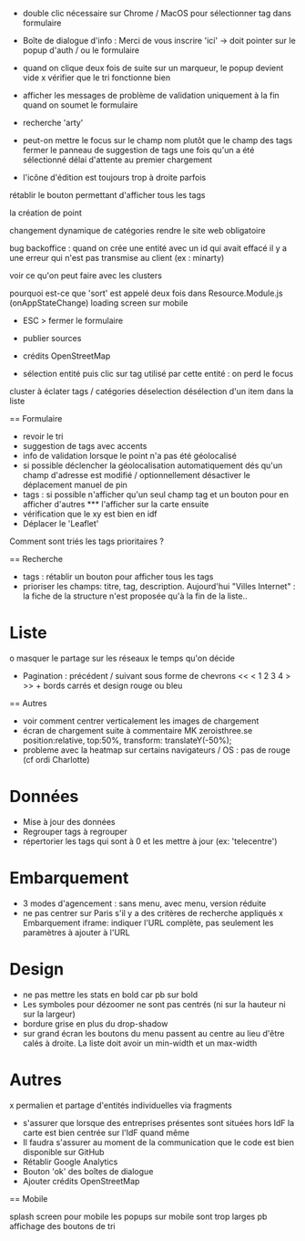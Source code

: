 - double clic nécessaire sur Chrome / MacOS pour sélectionner tag dans formulaire
- Boîte de dialogue d'info : Merci de vous inscrire 'ici' -> doit pointer sur le popup d'auth / ou le formulaire
- quand on clique deux fois de suite sur un marqueur, le popup devient vide
x vérifier que le tri fonctionne bien
- afficher les messages de problème de validation uniquement à la fin quand on soumet le formulaire
- recherche 'arty'

- peut-on mettre le focus sur le champ nom plutôt que le champ des tags
fermer le panneau de suggestion de tags une fois qu'un a été sélectionné
délai d'attente au premier chargement

- l'icône d'édition est toujours trop à droite parfois

rétablir le bouton permettant d'afficher tous les tags

la création de point

changement dynamique de catégories
rendre le site web obligatoire

bug backoffice : quand on crée une entité avec un id qui avait effacé il y a une erreur qui n'est pas transmise au client (ex : minarty)


voir ce qu'on peut faire avec les clusters

pourquoi est-ce que 'sort' est appelé deux fois dans Resource.Module.js (onAppStateChange)
loading screen sur mobile

- ESC > fermer le formulaire 

- publier sources
- crédits OpenStreetMap
- sélection entité puis clic sur tag utilisé par cette entité : on perd le focus

cluster à éclater
tags / catégories déselection
désélection d'un item dans la liste

== Formulaire

- revoir le tri
- suggestion de tags avec accents
- info de validation lorsque le point n'a pas été géolocalisé
- si possible déclencher la géolocalisation automatiquement dés qu'un champ d'adresse est modifié / optionnellement désactiver le déplacement manuel de pin
- tags : si possible n'afficher qu'un seul champ tag et un bouton pour en afficher d'autres
*** l'afficher sur la carte ensuite
- vérification que le xy est bien en idf
- Déplacer le 'Leaflet'

Comment sont triés les tags prioritaires ?

== Recherche

- tags : rétablir un bouton pour afficher tous les tags
- prioriser les champs: titre, tag, description. Aujourd'hui "Villes Internet" : la fiche de la structure n'est proposée qu'à la fin de la liste..

Liste
=====
o masquer le partage sur les réseaux le temps qu'on décide
- Pagination : précédent / suivant sous forme de chevrons << < 1 2 3 4 > >> + bords carrés et design rouge ou bleu

== Autres

- voir comment centrer verticalement les images de chargement
- écran de chargement suite à commentaire MK zeroisthree.se position:relative, top:50%, transform: translateY(-50%);
- probleme avec la heatmap sur certains navigateurs / OS : pas de rouge (cf ordi Charlotte)

Données
=======
- Mise à jour des données
- Regrouper tags à regrouper
- répertorier les tags qui sont à 0 et les mettre à jour (ex: 'telecentre')



Embarquement
============
- 3 modes d'agencement : sans menu, avec menu, version réduite
- ne pas centrer sur Paris s'il y a des critères de recherche appliqués
x Embarquement iframe: indiquer l'URL complète, pas seulement les paramètres à ajouter à l'URL

Design
======
- ne pas mettre les stats en bold car pb sur bold
- Les symboles pour dézoomer ne sont pas centrés (ni sur la hauteur ni sur la largeur)
- bordure grise en plus du drop-shadow
- sur grand écran les boutons du menu passent au centre au lieu d'être calés à droite. La liste doit avoir un min-width et un max-width

Autres
======
x permalien et partage d'entités individuelles via fragments
- s'assurer que lorsque des entreprises présentes sont situées hors IdF la carte est bien centrée sur l'IdF quand même
- Il faudra s'assurer au moment de la communication que le code est bien disponible sur GitHub
- Rétablir Google Analytics
- Bouton 'ok' des boîtes de dialogue
- Ajouter crédits OpenStreetMap

== Mobile

splash screen pour mobile
les popups sur mobile sont trop larges
pb affichage des boutons de tri 




